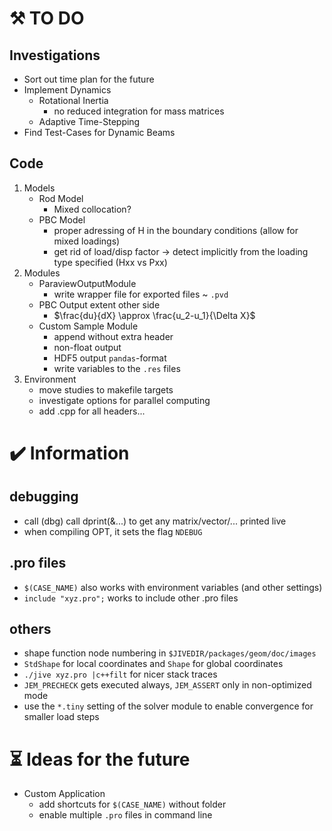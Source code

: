 # :hammer_and_pick: TO DO 
## Investigations
- Sort out time plan for the future
- Implement Dynamics
  - Rotational Inertia
    - no reduced integration for mass matrices
  - Adaptive Time-Stepping
- Find Test-Cases for Dynamic Beams
## Code
1. Models
    - Rod Model
      - Mixed collocation?
    - PBC Model
      - proper adressing of H in the boundary conditions (allow for mixed loadings)
      - get rid of load/disp factor -> detect implicitly from the loading type specified (Hxx vs Pxx)
2. Modules
    - ParaviewOutputModule
      - write wrapper file for exported files ~ `.pvd`
    - PBC Output extent other side
      - $\frac{du}{dX} \approx \frac{u_2-u_1}{\Delta X}$
    - Custom Sample Module
      - append without extra header
      - non-float output
      - HDF5 output `pandas`-format
      - write variables to the `.res` files
4. Environment
    - move studies to makefile targets
    - investigate options for parallel computing
    - add .cpp for all headers...
 
# :heavy_check_mark: Information
## debugging
- call (dbg) call dprint(&...) to get any matrix/vector/... printed live
- when compiling OPT, it sets the flag `NDEBUG`
## .pro files
- `$(CASE_NAME)` also works with environment variables (and other settings)
- `include "xyz.pro";` works to include other .pro files
## others
- shape function node numbering in `$JIVEDIR/packages/geom/doc/images`
- `StdShape` for local coordinates and `Shape` for global coordinates
- `./jive xyz.pro |c++filt` for nicer stack traces
- `JEM_PRECHECK` gets executed always, `JEM_ASSERT` only in non-optimized mode
- use the `*.tiny` setting of the solver module to enable convergence for smaller load steps

# :hourglass_flowing_sand: Ideas for the future
- Custom Application
  - add shortcuts for `$(CASE_NAME)` without folder
  - enable multiple `.pro` files in command line

